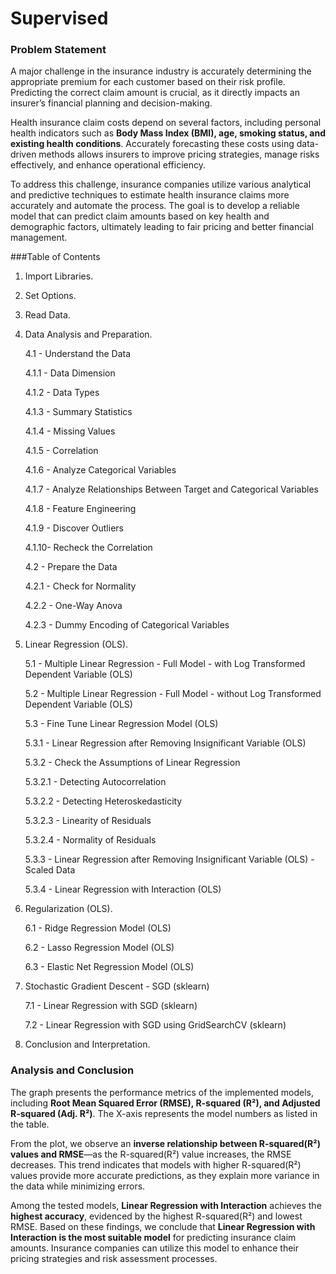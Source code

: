 # Supervised

### Problem Statement  

A major challenge in the insurance industry is accurately determining the appropriate premium for each customer based on their risk profile. Predicting the correct claim amount is crucial, as it directly impacts an insurer’s financial planning and decision-making.  

Health insurance claim costs depend on several factors, including personal health indicators such as **Body Mass Index (BMI), age, smoking status, and existing health conditions**. Accurately forecasting these costs using data-driven methods allows insurers to improve pricing strategies, manage risks effectively, and enhance operational efficiency.  

To address this challenge, insurance companies utilize various analytical and predictive techniques to estimate health insurance claims more accurately and automate the process. The goal is to develop a reliable model that can predict claim amounts based on key health and demographic factors, ultimately leading to fair pricing and better financial management.


###Table of Contents
1. Import Libraries.
   
2. Set Options.
   
3. Read Data.
   
4. Data Analysis and Preparation.
   
   4.1 - Understand the Data
   
   4.1.1 - Data Dimension
   
   4.1.2 - Data Types
   
   4.1.3 - Summary Statistics
   
   4.1.4 - Missing Values
   
   4.1.5 - Correlation
   
   4.1.6 - Analyze Categorical Variables
   
   4.1.7 - Analyze Relationships Between Target and Categorical Variables
   
   4.1.8 - Feature Engineering
   
   4.1.9 - Discover Outliers
   
   4.1.10- Recheck the Correlation
   
   4.2 - Prepare the Data
   
   4.2.1 - Check for Normality
   
   4.2.2 - One-Way Anova
   
   4.2.3 - Dummy Encoding of Categorical Variables
   
5. Linear Regression (OLS).

   5.1 - Multiple Linear Regression - Full Model - with Log Transformed Dependent Variable (OLS)
  
   5.2 - Multiple Linear Regression - Full Model - without Log Transformed Dependent Variable (OLS)
  
   5.3 - Fine Tune Linear Regression Model (OLS)
  
   5.3.1 - Linear Regression after Removing Insignificant Variable (OLS)
  
   5.3.2 - Check the Assumptions of Linear Regression
  
   5.3.2.1 - Detecting Autocorrelation
  
   5.3.2.2 - Detecting Heteroskedasticity
  
   5.3.2.3 - Linearity of Residuals
  
   5.3.2.4 - Normality of Residuals
  
   5.3.3 - Linear Regression after Removing Insignificant Variable (OLS) - Scaled Data
  
   5.3.4 - Linear Regression with Interaction (OLS)
  
6. Regularization (OLS).

   6.1 - Ridge Regression Model (OLS)
  
   6.2 - Lasso Regression Model (OLS)
  
   6.3 - Elastic Net Regression Model (OLS)
  
7. Stochastic Gradient Descent - SGD (sklearn)

   7.1 - Linear Regression with SGD (sklearn)
  
   7.2 - Linear Regression with SGD using GridSearchCV (sklearn)
  
8. Conclusion and Interpretation.


### Analysis and Conclusion  

The graph presents the performance metrics of the implemented models, including **Root Mean Squared Error (RMSE), R-squared (R²), and Adjusted R-squared (Adj. R²)**. The X-axis represents the model numbers as listed in the table.  

From the plot, we observe an **inverse relationship between R-squared(R²) values and RMSE**—as the R-squared(R²) value increases, the RMSE decreases. This trend indicates that models with higher R-squared(R²) values provide more accurate predictions, as they explain more variance in the data while minimizing errors.  

Among the tested models, **Linear Regression with Interaction** achieves the **highest accuracy**, evidenced by the highest R-squared(R²) and lowest RMSE. Based on these findings, we conclude that **Linear Regression with Interaction is the most suitable model** for predicting insurance claim amounts. Insurance companies can utilize this model to enhance their pricing strategies and risk assessment processes.
